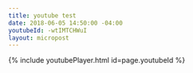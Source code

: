 ```yaml
---
title: youtube test
date: 2018-06-05 14:50:00 -04:00
youtubeId: -wtIMTCHWuI
layout: micropost
---
```


{% include youtubePlayer.html id=page.youtubeId %}